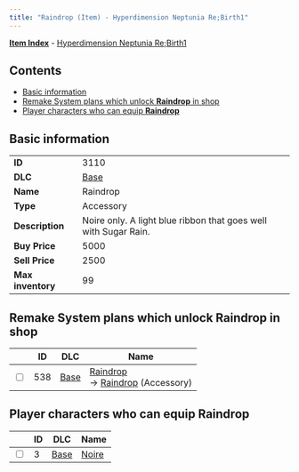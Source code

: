 ```yaml
---
title: "Raindrop (Item) - Hyperdimension Neptunia Re;Birth1"
---
```


[**Item Index**](/neptunia/rb1/item/index.html) - [Hyperdimension Neptunia Re;Birth1](/neptunia/rb1)

## Contents

- [Basic information](#basic-information)
- [Remake System plans which unlock **Raindrop** in shop](#remake-system-plans-which-unlock-raindrop-in-shop)
- [Player characters who can equip **Raindrop**](#player-characters-who-can-equip-raindrop)

## Basic information

|   |   |
| -- | -- |
| **ID** | 3110 |
| **DLC** | [Base](/neptunia/rb1/dlc/1-base.html) |
| **Name** | Raindrop |
| **Type** | Accessory |
| **Description** | Noire only. A light blue ribbon that goes well with Sugar Rain. |
| **Buy Price** | 5000 |
| **Sell Price** | 2500 |
| **Max inventory** | 99 |

## Remake System plans which unlock **Raindrop** in shop

|    | ID | DLC | Name |
| -- | -- | --- | ---- |
| <input type="checkbox" id="rb1-remake-1-538" class="trackbox" /> | 538 | [Base](/neptunia/rb1/dlc/1-base.html) | [Raindrop](/neptunia/rb1/remake/1-538-raindrop.html)<br />→ [Raindrop](/neptunia/rb1/item/1-3110-raindrop.html) (Accessory) |

## Player characters who can equip **Raindrop**

|    | ID | DLC | Name |
| -- | -- | --- | ---- |
| <input type="checkbox" id="rb1-player-1-3" class="trackbox" /> | 3 | [Base](/neptunia/rb1/dlc/1-base.html) | [Noire](/neptunia/rb1/player/1-3-noire.html) |